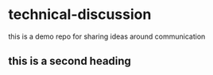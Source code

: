 # technical-discussion
this is a demo repo for sharing ideas around communication


## this is a second heading
